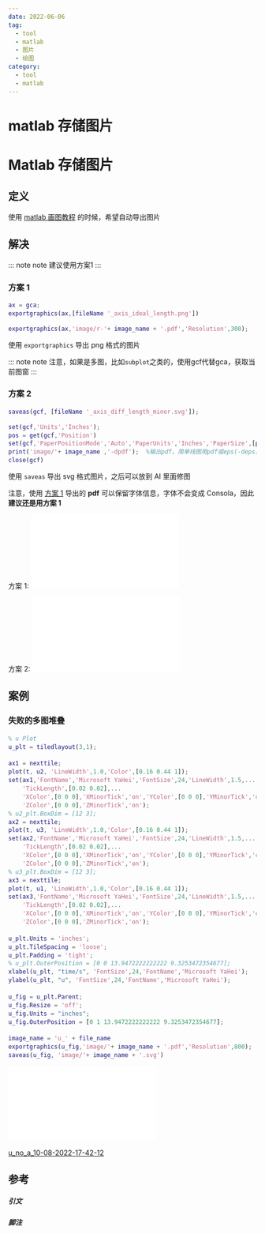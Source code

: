 ```yaml
---
date: 2022-06-06
tag:
  - tool
  - matlab
  - 图片
  - 绘图
category:
  - tool
  - matlab
---
```


# matlab 存储图片

# Matlab 存储图片


## 定义

使用 [matlab 画图教程](./matlab-画图教程.md) 的时候，希望自动导出图片

## 解决

::: note note
建议使用方案1
:::



### 方案 1

```matlab
ax = gca;
exportgraphics(ax,[fileName '_axis_ideal_length.png'])
```

```matlab
exportgraphics(ax,'image/r-'+ image_name + '.pdf','Resolution',300);
```

使用 `exportgraphics` 导出 png 格式的图片

::: note note
注意，如果是多图，比如`subplot`之类的，使用gcf代替gca，获取当前图窗
:::



### 方案 2

```matlab
saveas(gcf, [fileName '_axis_diff_length_minor.svg']);
```

```matlab
set(gcf,'Units','Inches');
pos = get(gcf,'Position')
set(gcf,'PaperPositionMode','Auto','PaperUnits','Inches','PaperSize',[pos(3), pos(4)])
print('image/'+ image_name ,'-dpdf');  %输出pdf，简单线图用pdf或eps(-deps)，AI打开编辑
close(gcf)
```

使用 `saveas` 导出 svg 格式图片，之后可以放到 AI 里面修图

注意，使用 [方案 1](./#方案-1) 导出的 **pdf** 可以保留字体信息，字体不会变成 Consola，因此 **建议还是用方案 1**

方案 1: ![r-e_no_a_10-08-2022-17-42-12](./assets/r-e_no_a_10-08-2022-17-42-12.pdf)

方案 2: ![e_no_a_10-08-2022-17-42-12](./assets/e_no_a_10-08-2022-17-42-12.pdf)
## 案例

### 失败的多图堆叠

```matlab
% u Plot
u_plt = tiledlayout(3,1);

ax1 = nexttile;
plot(t, u2, 'LineWidth',1.0,'Color',[0.16 0.44 1]);
set(ax1,'FontName','Microsoft YaHei','FontSize',24,'LineWidth',1.5,...
    'TickLength',[0.02 0.02],...
    'XColor',[0 0 0],'XMinorTick','on','YColor',[0 0 0],'YMinorTick','on',...
    'ZColor',[0 0 0],'ZMinorTick','on');
% u2_plt.BoxDim = [12 3];
ax2 = nexttile;
plot(t, u3, 'LineWidth',1.0,'Color',[0.16 0.44 1]);
set(ax2,'FontName','Microsoft YaHei','FontSize',24,'LineWidth',1.5,...
    'TickLength',[0.02 0.02],...
    'XColor',[0 0 0],'XMinorTick','on','YColor',[0 0 0],'YMinorTick','on',...
    'ZColor',[0 0 0],'ZMinorTick','on');
% u3_plt.BoxDim = [12 3];
ax3 = nexttile;
plot(t, u1, 'LineWidth',1.0,'Color',[0.16 0.44 1]);
set(ax3,'FontName','Microsoft YaHei','FontSize',24,'LineWidth',1.5,...
    'TickLength',[0.02 0.02],...
    'XColor',[0 0 0],'XMinorTick','on','YColor',[0 0 0],'YMinorTick','on',...
    'ZColor',[0 0 0],'ZMinorTick','on');

u_plt.Units = 'inches';
u_plt.TileSpacing = 'loose';
u_plt.Padding = 'tight';
% u_plt.OuterPosition = [0 0 13.9472222222222 9.3253472354677];
xlabel(u_plt, "time/s", 'FontSize',24,'FontName','Microsoft YaHei');
ylabel(u_plt, "u", 'FontSize',24,'FontName','Microsoft YaHei');

u_fig = u_plt.Parent;
u_fig.Resize = 'off';
u_fig.Units = "inches";
u_fig.OuterPosition = [0 1 13.9472222222222 9.3253472354677];

image_name = 'u_' + file_name
exportgraphics(u_fig,'image/'+ image_name + '.pdf','Resolution',800);
saveas(u_fig, 'image/'+ image_name + '.svg')
```

![u_no_a_10-08-2022-17-42-12](./assets/u_no_a_10-08-2022-17-42-12.pdf)

[u_no_a_10-08-2022-17-42-12](./assets/u_no_a_10-08-2022-17-42-12.svg)


## 参考

##### 引文
##### 脚注
